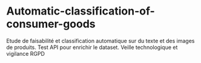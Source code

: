 # Automatic-classification-of-consumer-goods
Etude de faisabilité et classification automatique sur du texte et des images de produits. Test API pour enrichir le dataset. Veille technologique et vigilance RGPD
